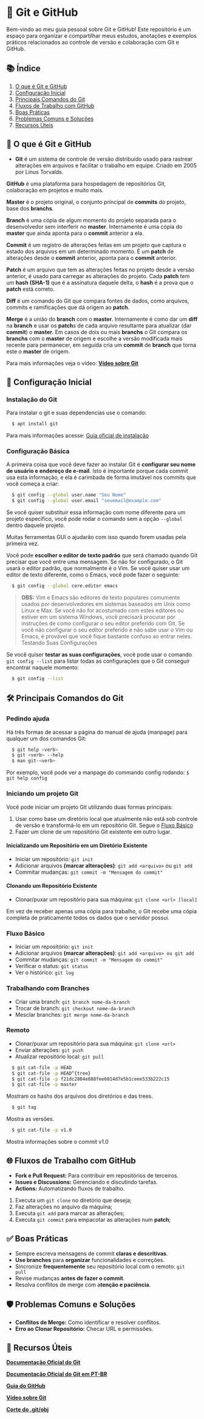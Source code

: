 # 🚀 Git e GitHub

Bem-vindo ao meu guia pessoal sobre Git e GitHub! Este repositório é um espaço para organizar e compartilhar meus estudos, anotações e exemplos práticos relacionados ao controle de versão e colaboração com Git e GitHub.


## 📚 Índice

1. [O que é Git e GitHub](#-🧐-O-que-é-Git-e-Github)
2. [Configuração Inicial](#configuração-inicial)
3. [Principais Comandos do Git](#principais-comandos-do-git)
4. [Fluxos de Trabalho com GitHub](#fluxos-de-trabalho-com-github)
5. [Boas Práticas](#boas-práticas)
6. [Problemas Comuns e Soluções](#problemas-comuns-e-soluções)
7. [Recursos Úteis](#-🌟-Recursos-Úteis)


## 🧐 O que é Git e GitHub

- **Git** é um sistema de controle de versão distribuído usado para rastrear alterações em arquivos e facilitar o trabalho em equipe. Criado em 2005 por Linus Torvalds.

**GitHub** é uma plataforma para hospedagem de repositórios Git, colaboração em projetos e muito mais.

**Master** é o projeto original, o conjunto principal de **commits** do projeto, base dos **branchs**.

**Branch** é uma cópia de algum momento do projeto separada para o desenvolvedor sem interferir no **master**. Internamente é uma cópia do **master** que ainda aponta para o **commit** anterior a ela.

**Commit** é um registro de alterações feitas em um projeto que captura o estado dos arquivos em um determinado momento. É um **patch** de alterações desde o **commit** anterior, aponta para o **commit** anterior.

**Patch** é um arquivo que tem as alterações feitas no projeto desde a versão anterior, é usado para carregar as alterações do projeto. Cada **patch** tem um **hash (SHA-1)** que é a assinatura daquele delta, o **hash** é a prova que o **patch** está correto.

**Diff** é um comando do Git que compara fontes de dados, como arquivos, commits e ramificações que dá origem ao **patch**.

**Merge** é a união do **branch** com o **master**. Internamente é como dar um **diff** na **branch** e usar os **patch**s de cada arquivo resultante para atualizar (dar **commit**) o **master**.
Em casos de dois ou mais **branchs** o Git compara os **branchs** com o **master** de origem e escolhe a versão modificada mais recente para permanecer, em seguida cria um **commit** de **branch** que torna este o **master** de origem.

Para mais informações veja o vídeo: [**Vídeo sobre Git**](https://youtu.be/6Czd1Yetaac?si=H7eOSQlWhTSD0PfM)


## 🔧 Configuração Inicial

### Instalação do Git
Para instalar o git e suas dependencias use o comando:
~~~bash
  $ apt install git
~~~

Para mais informações acesse: [Guia oficial de instalação](https://git-scm.com/book/en/v2/Getting-Started-Installing-Git)

### Configuração Básica
A primeira coisa que você deve fazer ao instalar Git é **configurar seu nome de usuário e endereço de e-mail**. Isto é importante porque cada commit usa esta informação, e ela é carimbada de forma imutável nos commits que você começa a criar:

~~~bash
  $ git config --global user.name "Seu Nome"
  $ git config --global user.email "seuemail@example.com"
~~~

Se você quiser substituir essa informação com nome diferente para um projeto específico, você pode rodar o comando sem a opção `--global` dentro daquele projeto.

Muitas ferramentas GUI o ajudarão com isso quando forem usadas pela primeira vez.

Você pode **escolher o editor de texto padrão** que será chamado quando Git precisar que você entre uma mensagem. Se não for configurado, o Git usará o editor padrão, que normalmente é o Vim. Se você quiser usar um editor de texto diferente, como o Emacs, você pode fazer o seguinte:
~~~bash
  $ git config --global core.editor emacs
~~~

>**OBS:** Vim e Emacs são editores de texto populares comumente usados por desenvolvedores em sistemas baseados em Unix como Linux e Max. Se você não for acostumado com estes editores ou estiver em um sistema Windows, você precisará procurar por instruções de como configurar o seu editor preferido com Git. Se você não configurar o seu editor preferido e não sabe usar o Vim ou Emacs, é provável que você fique bastante confuso ao entrar neles.
Testando Suas Configurações

Se você quiser **testar as suas configurações**, você pode usar o comando `git config --list` para listar todas as configurações que o Git conseguir encontrar naquele momento:
~~~bash
  $ git config --list
~~~


## 🛠️ Principais Comandos do Git
### Pedindo ajuda
Há três formas de acessar a página do manual de ajuda (manpage) para qualquer um dos comandos Git:
~~~bash
  $ git help <verb>
  $ git <verb> --help
  $ man git-<verb>
~~~
Por exemplo, você pode ver a manpage do commando config rodando: `$ git help config`

### Iniciando um projeto Git
Você pode iniciar um projeto Git utilizando duas formas principais:
1. Usar como base um diretório local que atualmente não está sob controle de versão e transformá-lo em um repositório Git. Segue o [Fluxo Básico](##Fluxo-Básico)
2. Fazer um clone de um repositório Git existente em outro lugar.

#### Inicializando um Repositório em um Diretório Existente
- Iniciar um repositório: `git init`
- Adicionar arquivos **(marcar alterações)**: `git add <arquivo>` ou `git add`
- Commitar mudanças: `git commit -m "Mensagem do commit"`

#### Clonando um Repositório Existente
- Clonar/puxar um repositório para sua máquina: `git clone <url> [local]`

Em vez de receber apenas uma cópia para trabalho, o Git recebe uma cópia completa de praticamente todos os dados que o servidor possui.

### Fluxo Básico
- Iniciar um repositório: `git init`
- Adicionar arquivos **(marcar alterações)**: `git add <arquivo> ou git add`
- Commitar mudanças: `git commit -m "Mensagem do commit"`
- Verificar o status: `git status`
- Ver o histórico: `git log`

### Trabalhando com Branches
- Criar uma branch: `git branch nome-da-branch`
- Trocar de branch: `git checkout nome-da-branch`
- Mesclar branches: `git merge nome-da-branch`

### Remoto
- Clonar/puxar um repositório para sua máquina: `git clone <url>`
- Enviar alterações: `git push`
- Atualizar repositório local: `git pull`
~~~bash
  $ git cat-file -p HEAD
  $ git cat-file -p HEAD^{tree}
  $ git cat-file -p f21dc2804e888fee6014d7e5b1ceee533b222c15
  $ git cat-file -p master
~~~
Mostram os hashs dos arquivos dos diretórios e das trees.
~~~bash
  $ git tag
~~~
Mostra as versões.
~~~bash
  $ git cat-file -p v1.0
~~~
Mostra informações sobre o commit v1.0 


## 🌐 Fluxos de Trabalho com GitHub
- **Fork e Pull Request:** Para contribuir em repositórios de terceiros.
- **Issues e Discussions:** Gerenciando e discutindo tarefas.
- **Actions:** Automatizando fluxos de trabalho.

1. Executa um `git clone` no diretório que deseja;
2. Faz alterações no arquivo da máquina;
3. Executa `git add` para marcar as alterações;
4. Executa `git commit` para empacotar as alterações num **patch**;


## ✅ Boas Práticas
- Sempre escreva mensagens de commit **claras e descritivas**.
- **Use branches** para **organizar** funcionalidades e correções.
- Sincronize **frequentemente** seu repositório local com o remoto: ` git pull `
- Revise mudanças **antes de fazer o commit**.
- Resolva conflitos de merge com a**tenção e paciência**.


## 🛡️ Problemas Comuns e Soluções
- **Conflitos de Merge:** Como identificar e resolver conflitos.
- **Erro ao Clonar Repositório:** Checar URL e permissões.

## 🌟 Recursos Úteis
[**Documentação Oficial do Git**](https://git-scm.com/doc)

[**Documentação Oficial do Git em PT-BR**](https://git-scm.com/book/pt-br/v2/Come%c3%a7ando-Sobre-Controle-de-Vers%c3%a3o)

[**Guia do GitHub**](https://docs.github.com/pt)

[**Vídeo sobre Git**](https://youtu.be/6Czd1Yetaac?si=H7eOSQlWhTSD0PfM)



[**Corte do .git/obj**](https://youtube.com/clip/UgkxdbdLysxqglFwcK8ahZSO3Gkp2QUFTBNI?si=tkoNDcxbL1lW9t_m)

